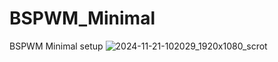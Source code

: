 # BSPWM_Minimal
BSPWM Minimal setup
![2024-11-21-102029_1920x1080_scrot](https://github.com/user-attachments/assets/d71fdecd-0274-4b47-97de-6630d48a4134)
